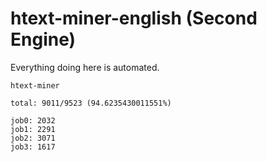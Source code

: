 # htext-miner-english (Second Engine)

Everything doing here is automated.

```
htext-miner

total: 9011/9523 (94.6235430011551%)

job0: 2032
job1: 2291
job2: 3071
job3: 1617
```
